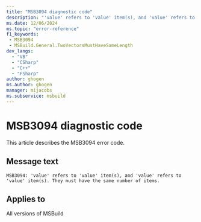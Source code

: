 ```yaml
---
title: "MSB3094 diagnostic code"
description: "'value' refers to 'value' item(s), and 'value' refers to 'value' item(s). They must have the same number of items."
ms.date: 12/06/2024
ms.topic: "error-reference"
f1_keywords:
 - MSB3094
 - MSBuild.General.TwoVectorsMustHaveSameLength
dev_langs:
  - "VB"
  - "CSharp"
  - "C++"
  - "FSharp"
author: ghogen
ms.author: ghogen
manager: mijacobs
ms.subservice: msbuild
---
```


# MSB3094 diagnostic code

<!-- :::ErrorDefinitionDescription::: -->
<!-- :::editable-content name="introDescription"::: -->
This article describes the MSB3094 error code.
<!-- :::editable-content-end::: -->

## Message text

```output
MSB3094: 'value' refers to 'value' item(s), and 'value' refers to 'value' item(s). They must have the same number of items.
```

<!-- :::editable-content name="postOutputDescription"::: -->
<!--
{StrBegin="MSB3094: "}

{StrBegin="MSB3094: "}
-->
<!-- :::editable-content-end::: -->
<!-- :::ErrorDefinitionDescription-end::: -->

## Applies to

All versions of MSBuild
